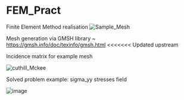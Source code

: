 # FEM_Pract
Finite Element Method realisation
![Sample_Mesh](https://github.com/MihailTsybakov/FEM_Pract/assets/62279777/fe394cd4-4eba-4bba-b506-5d2d22942e51)

Mesh generation via GMSH library
~ https://gmsh.info/doc/texinfo/gmsh.html
<<<<<<< Updated upstream

Incidence matrix for example mesh

![cuthill_Mckee](https://github.com/MihailTsybakov/FEM_Pract/assets/62279777/f25da892-93c7-4545-9021-dd30c74bf415)

Solved problem example: sigma_yy stresses field

![image](https://github.com/MihailTsybakov/FEM_Pract/assets/62279777/09595a22-e688-4b36-bba0-0ac85427e3f7)
